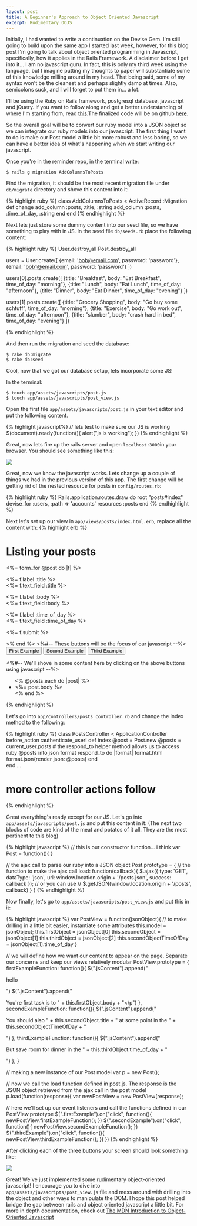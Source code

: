 ```yaml
---
layout: post
title: A Beginner's Approach to Object Oriented Javascript
excerpt: Rudimentary OOJS
---
```


Initially, I had wanted to write a continuation on the Devise Gem. I'm still going to build upon the same app I started last week, however, for this blog post I'm going to talk about object oriented programming in Javascript, specifically, how it applies in the Rails Framework. A disclaimer before I get into it... I am no javascript guru. In fact, this is only my third week using the language, but I imagine putting my thoughts to paper will substantiate some of this knowledge milling around in my head. That being said, some of my syntax won't be the cleanest and perhaps slightly damp at times. Also, semicolons suck, and I will forget to put them in... a lot.

I'll be using the Ruby on Rails framework, postgresql database, javascript and jQuery. If you want to follow along and get a better understanding of where I'm starting from, read [this](http://andrewsunglaekim.github.io/page2/).The finalized code will be on github [here](https://github.com/andrewsunglaekim/reminder). 

So the overall goal will be to convert our ruby model into a JSON object so we can integrate our ruby models into our javascript. The first thing I want to do is make our Post model a little bit more robust and less boring, so we can have a better idea of what's happening when we start writing our javascript.

Once you're in the reminder repo, in the terminal write:

    $ rails g migration AddColumnsToPosts

Find the migration, it should be the most recent migration file under `db/migrate` directory and shove this content into it:

{% highlight ruby %}
class AddColumnsToPosts < ActiveRecord::Migration
  def change
    add_column :posts, :title, :string
    add_column :posts, :time_of_day, :string
  end
end
{% endhighlight %}

Next lets just store some dummy content into our seed file, so we have something to play with in JS. In the seed file `db/seeds.rb` place the following content:

{% highlight ruby %}
User.destroy_all
Post.destroy_all

users = User.create([
  {email: 'bob@email.com', password: 'password'},
  {email: 'bob1@email.com', password: 'password'}
])

users[0].posts.create([
  {title: "Breakfast", body: "Eat Breakfast", time_of_day: "morning"},
  {title: "Lunch", body: "Eat Lunch", time_of_day: "afternoon"},
  {title: "Dinner", body: "Eat Dinner", time_of_day: "evening"}
])

users[1].posts.create([
  {title: "Grocery Shopping", body: "Go buy some schtuff", time_of_day: "morning"},
  {title: "Exercise", body: "Go work out", time_of_day: "afternoon"},
  {title: "slumber", body: "crash hard in bed", time_of_day: "evening"}
])

{% endhighlight %}

And then run the migration and seed the database:

    $ rake db:migrate
    $ rake db:seed

Cool, now that we got our database setup, lets incorporate some JS!

In the terminal:

    $ touch app/assets/javascripts/post.js
    $ touch app/assets/javascripts/post_view.js

Open the first file `app/assets/javascripts/post.js` in your text editor and put the following content.

{% highlight javascript%}
// lets test to make sure our JS is working
$(document).ready(function(){
  alert("js is working");
})
{% endhighlight %}

Great, now lets fire up the rails server and open `localhost:3000`in your browser. You should see something like this:

<img src="/images/js_working.png">

Great, now we know the javascript works. Lets change up a couple of things we had in the previous version of this app. The first change will be getting rid of the nested resource for posts in `config/routes.rb`:

{% highlight ruby %}
Rails.application.routes.draw do
  root "posts#index"
  devise_for :users, :path => 'accounts' 
  resources :posts
end
{% endhighlight %}

Next let's set up our view in `app/views/posts/index.html.erb`, replace all the content with:
{% highlight erb %}
	<h1>Listing your posts</h1>

<%= form_for @post do |f| %>
  <p>
    <%= f.label :title %><br>
    <%= f.text_field :title %>
  </p>
  <p>
    <%= f.label :body %><br>
    <%= f.text_field :body %>
  </p>
  <p>
    <%= f.label :time_of_day %><br>
    <%= f.text_field :time_of_day %>
  </p>
  <p>
    <%= f.submit %>
  </p>
<% end %>
<%#-- These buttons will be the focus of our javascript --%>
<button class="firstExample">First Example </button>
<button class="secondExample">Second Example </button>
<button class="thirdExample">Third Example </button> 

<%#-- We'll shove in some content here by clicking on the above buttons using javascript --%>
<div class="jsContent">
</div>

<ul>
  <% @posts.each do |post| %>
  <li><%= post.body %></li>
  <% end %>
</ul>
{% endhighlight %}

Let's go into `app/controllers/posts_controller.rb` and change the index method to the following:

{% highlight ruby %}
class PostsController < ApplicationController
  before_action :authenticate_user!
  def index
    @post = Post.new
    @posts = current_user.posts
    # the respond_to helper method allows us to access ruby @posts into json format
    respond_to do |format|
      format.html
      format.json{render json: @posts}
    end  
  end
...
# more controller actions follow	
{% endhighlight %}

Great everything's ready except for our JS. Let's go into `app/assets/javascripts/post.js` and put this content in it: (The next two blocks of code are kind of the meat and potatos of it all. They are the most pertinent to this blog)

{% highlight javascript %}
// this is our constructor function... i think
var Post = function(){
}

// the ajax call to parse our ruby into a JSON object
Post.prototype = {
  // the function to make the ajax call
  load: function(callback){
    $.ajax({
      type: 'GET',
      dataType: 'json',
      url: window.location.origin + '/posts.json',
      success: callback
    });
    // or you can use
    // $.getJSON(window.location.origin + '/posts', callback)
  }
}
{% endhighlight %}

Now finally, let's go to `app/assets/javascripts/post_view.js` and put this in it: 

{% highlight javascript %}
var PostView = function(jsonObject){
  // to make drilling in a little bit easier, instantiate some attributes
  this.model = jsonObject;
  this.firstObject = jsonObject[0]
  this.secondObject = jsonObject[1]
  this.thirdObject = jsonObject[2]
  this.secondObjectTimeOfDay = jsonObject[1].time_of_day
}

// we will define how we want our content to appear on the page. Separate our concerns and keep our views relatively modular
PostView.prototype = {
  firstExampleFunction: function(){
    $(".jsContent").append("<p>hello</p>")
    $(".jsContent").append("<p>You're first task is to " + this.firstObject.body + "</p")
  },
  secondExampleFunction: function(){
    $(".jsContent").append("<p>You should also " + this.secondObject.title  + " at some point in the " + this.secondObjectTimeOfDay + "</p>")
  },
  thirdExampleFunction: function(){
    $(".jsContent").append("<p>But save room for dinner in the " + this.thirdObject.time_of_day + "</p>")
  },
}

// making a new instance of our Post model
var p = new Post();

// now we call the load function defined in post.js. The response is the JSON object retrieved from the ajax call in the post model
p.load(function(response){
  var newPostView = new PostView(response);

  // here we'll set up our event listeners and call the functions defined in our PostView.prototype
  $(".firstExample").on("click", function(){
    newPostView.firstExampleFunction();
  })
  $(".secondExample").on("click", function(){
    newPostView.secondExampleFunction();
  })
  $(".thirdExample").on("click", function(){
    newPostView.thirdExampleFunction();
  })
})
{% endhighlight %}

After clicking each of the three buttons your screen should look something like: 

<img src="/images/js_success.png">

Great! We've just implemented some rudimentary object-oriented javascript! I encourage you to dive into `app/assets/javascripts/post_view.js` file and mess around with drilling into the object and other ways to manipulate the DOM. I hope this post helped bridge the gap between rails and object oriented javascript a little bit. For more in depth documentation, check out [The MDN Introduction to Object-Oriented Javascript](https://developer.mozilla.org/en-US/docs/Web/JavaScript/Introduction_to_Object-Oriented_JavaScript) 














